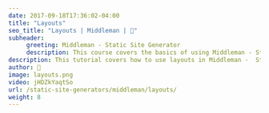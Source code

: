 ```yaml
---
date: 2017-09-18T17:36:02-04:00
title: "Layouts"
seo_title: "Layouts | Middleman | 🦒"
subheader:
     greeting: Middleman - Static Site Generator
     description: This course covers the basics of using Middleman - Static Site Generator. Work your way through the videos/articles and I'll teach you everything you need to know to create a professional and scalable website or blog!
description: This tutorial covers how to use layouts in Middleman -  Static Site Generator.
author: 🦒
image: layouts.png
video: jHDZkYaqtSo
url: /static-site-generators/middleman/layouts/
weight: 8
---
```

